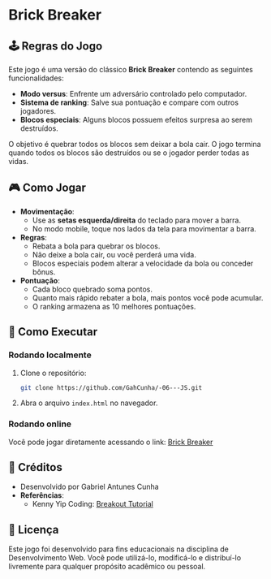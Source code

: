 # Brick Breaker

## 🕹️ Regras do Jogo

Este jogo é uma versão do clássico **Brick Breaker** contendo as seguintes funcionalidades:

- **Modo versus**: Enfrente um adversário controlado pelo computador.
- **Sistema de ranking**: Salve sua pontuação e compare com outros jogadores.
- **Blocos especiais**: Alguns blocos possuem efeitos surpresa ao serem destruídos.

O objetivo é quebrar todos os blocos sem deixar a bola cair. O jogo termina quando todos os blocos são destruídos ou se o jogador perder todas as vidas.

## 🎮 Como Jogar

- **Movimentação**:
  - Use as **setas esquerda/direita** do teclado para mover a barra.
  - No modo mobile, toque nos lados da tela para movimentar a barra.
- **Regras**:
  - Rebata a bola para quebrar os blocos.
  - Não deixe a bola cair, ou você perderá uma vida.
  - Blocos especiais podem alterar a velocidade da bola ou conceder bônus.
- **Pontuação**:
  - Cada bloco quebrado soma pontos.
  - Quanto mais rápido rebater a bola, mais pontos você pode acumular.
  - O ranking armazena as 10 melhores pontuações.

## 🚀 Como Executar

### Rodando localmente

1. Clone o repositório:

   ```bash
   git clone https://github.com/GahCunha/-06---JS.git
   ```


2. Abra o arquivo `index.html` no navegador.

### Rodando online

Você pode jogar diretamente acessando o link: [Brick Breaker](https://06-js.vercel.app/)

## 📜 Créditos

- Desenvolvido por Gabriel Antunes Cunha
- **Referências**:
  - Kenny Yip Coding: [Breakout Tutorial](https://www.youtube.com/watch?v=EmhkLLWAZ8E&t=1339s&ab_channel=KennyYipCoding)

## 📝 Licença

Este jogo foi desenvolvido para fins educacionais na disciplina de Desenvolvimento Web. Você pode utilizá-lo, modificá-lo e distribuí-lo livremente para qualquer propósito acadêmico ou pessoal.
